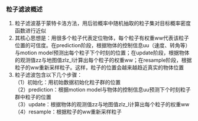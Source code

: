 ### 粒子滤波概述
1. 粒子滤波基于蒙特卡洛方法，用后验概率中随机抽取的粒子集对目标概率密度函数进行近似
2. 其核心思想是：用很多个粒子代表定位物体，每个粒子有权重ww代表该粒子位置的可信度。在prediction阶段，根据物体的控制信息uu（速度、转角等）与motion model预测出每个粒子下个时刻的位置；在update阶段，根据物体的观测值zz与地图值zlz_l计算出每个粒子的权重ww；在resample阶段，根据粒子的ww重新采样粒子。这样，粒子的位置会越来越趋近真实的物体位置
3. 粒子滤波包含以下几个步骤：  
（1）初始化：用初始数据初始化粒子群的位置  
（2）prediction：根据motion model与物体的控制信息uu预测下个时刻粒子群中粒子的位置  
（3）update：根据物体的观测值zz与地图值zlz_l计算出每个粒子的权重ww  
（4）resample：根据粒子的ww重新采样粒子